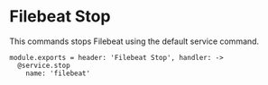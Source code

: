 
# Filebeat Stop

This commands stops Filebeat using the default service command.

    module.exports = header: 'Filebeat Stop', handler: ->
      @service.stop
        name: 'filebeat'
